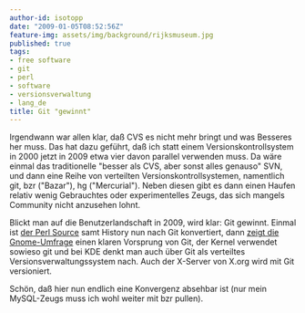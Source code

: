 ```yaml
---
author-id: isotopp
date: "2009-01-05T08:52:56Z"
feature-img: assets/img/background/rijksmuseum.jpg
published: true
tags:
- free software
- git
- perl
- software
- versionsverwaltung
- lang_de
title: Git "gewinnt"
---
```


Irgendwann war allen klar, daß CVS es nicht mehr bringt und was Besseres her muss. 
Das hat dazu geführt, daß ich statt einem Versionskontrollsystem in 2000 jetzt in 2009 etwa vier davon parallel verwenden muss.
Da wäre einmal das traditionelle "besser als CVS, aber sonst alles genauso" SVN, und dann eine Reihe von verteilten Versionskontrollsystemen, namentlich git, bzr ("Bazar"), hg ("Mercurial").
Neben diesen gibt es dann einen Haufen relativ wenig Gebrauchtes oder experimentelles Zeugs, das sich mangels Community nicht anzusehen lohnt.

Blickt man auf die Benutzerlandschaft in 2009, wird klar: Git gewinnt. 
Einmal ist 
[der Perl Source](http://www.perlfoundation.org/perl5/index.cgi?perl_git_repositories) 
samt History nun nach Git konvertiert, dann 
[zeigt die Gnome-Umfrage](http://blogs.gnome.org/newren/2009/01/03/gnome-dvcs-survey-results/) 
einen klaren Vorsprung von Git, der Kernel verwendet sowieso git und bei KDE denkt man auch über Git als verteiltes Versionsverwaltungssystem nach.
Auch der X-Server von X.org wird mit Git versioniert.

Schön, daß hier nun endlich eine Konvergenz absehbar ist (nur mein MySQL-Zeugs muss ich wohl weiter mit bzr pullen).
